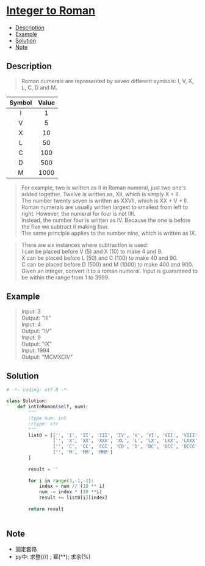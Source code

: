 # [Integer to Roman](https://leetcode.com/problems/integer-to-roman/description/)

<!-- GFM-TOC -->
* <a href="#Description">Description</a>
* <a href="#Example">Example</a>
* <a href="#Solution">Solution</a>
* <a href="#Note">Note</a>
<!-- GFM-TOC -->


## <a name="Description">Description</a>
>Roman numerals are represented by seven different symbols: I, V, X, L, C, D and M.</br>

| Symbol | Value | 
| :------:| :------: | 
| I  | 1 |
| V  | 5 |
| X  | 10 |
| L  | 50 |
| C  | 100 |
| D  | 500 |
| M  | 1000 |

>For example, two is written as II in Roman numeral, just two one's added together. Twelve is written as, XII, which is simply X + II. </br>
The number twenty seven is written as XXVII, which is XX + V + II.</br>
Roman numerals are usually written largest to smallest from left to right. However, the numeral for four is not IIII. </br>
Instead, the number four is written as IV. Because the one is before the five we subtract it making four.</br>
The same principle applies to the number nine, which is written as IX. </br>

>There are six instances where subtraction is used:</br>
I can be placed before V (5) and X (10) to make 4 and 9. </br>
X can be placed before L (50) and C (100) to make 40 and 90. </br>
C can be placed before D (500) and M (1000) to make 400 and 900.</br>
Given an integer, convert it to a roman numeral. Input is guaranteed to be within the range from 1 to 3999.</br>

## <a name="Example">Example</a>
>Input: 3</br>
Output: "III"</br>
Input: 4</br>
Output: "IV"</br>
Input: 9</br>
Output: "IX"</br>
Input: 1994</br>
Output: "MCMXCIV"</br>

## <a name="Solution">Solution</a>
```python
# -*- coding: utf-8 -*-

class Solution:
    def intToRoman(self, num):
        """
        :type num: int
        :rtype: str
        """
        list0 = [['', 'I', 'II', 'III', 'IV', 'V', 'VI', 'VII', 'VIII', 'IX'],
                 ['', 'X', 'XX', 'XXX', 'XL', 'L', 'LX', 'LXX', 'LXXX', 'XC'],
                 ['', 'C', 'CC', 'CCC', 'CD', 'D', 'DC', 'DCC', 'DCCC', 'CM'],
                 ['', 'M', 'MM', 'MMM']     
        ]
        
        result = ''
        
        for i in range(3,-1,-1): 
            index = num // (10 ** i)
            num -= index * (10 **i)
            result += list0[i][index]
        
        return result
                  
```
## <a name="Note">Note</a>
* 固定套路
* py中: 求整(//) ; 幂(**); 求余(%)








